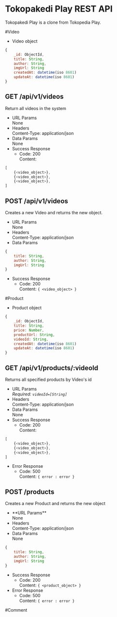 # Tokopakedi Play REST API

Tokopakedi Play is a clone from Tokopedia Play.

#Video

<ul>
    <li>Video object</li>
</ul>

```javascript
{
    _id: ObjectId,
    title: String,
    author: String,
    imgUrl: String
    createdAt: datetime(iso 8601)
    updateAt: datetime(iso 8601)
}
```

## GET /api/v1/videos

Return all videos in the system

<ul>
    <li>URL Params<br>None</li>
    <li>Headers<br>Content-Type: application/json</li>
    <li>Data Params<br>None</li>
    <li>Success Response<br>
        <ul>
            <li>Code: 200<br>Content:</li>
        </ul>
    </li>
</ul>

```javascript
[
    {<video_object>},
    {<video_object>},
    {<video_object>},
]
```

## POST /api/v1/videos

Creates a new Video and returns the new object.

<ul>
    <li>URL Params<br>None</li>
    <li>Headers<br>Content-Type: application/json</li>
    <li>Data Params</li>
</ul>

```javascript
{
    title: String,
    author: String,
    imgUrl: String
}
```

<ul>
    <li>Success Response<br>
        <ul>
            <li>Code: 200<br>Content: <code>{ &lt;video_object&gt; }</code></li>
        </ul>
    </li>
</ul>

#Product

<ul>
    <li>Product object</li>
</ul>

```javascript
{
    _id: ObjectId,
    title: String,
    price: Number,
    productUrl: String,
    videoId: String,
    createdAt: datetime(iso 8601)
    updateAt: datetime(iso 8601)
}
```

## GET /api/v1/products/:videoId

Returns all specified products by Video's id

<ul>
    <li>URL Params<br><i>Required: <code>videoId=[String]</code></i></li>
    <li>Headers<br>Content-Type: application/json</li>
    <li>Data Params<br>None</li>
    <li>Success Response<br>
        <ul>
            <li>Code: 200<br>Content:</li>
        </ul>
    </li>
</ul>

```javascript
[
    {<video_object>},
    {<video_object>},
    {<video_object>},
]
```

<ul>
    <li>Error Response<br>
        <ul>
            <li>Code: 500<br>Content: <code>{ error : error }</code></li>
        </ul>
    </li>
</ul>

## POST /products

Creates a new Product and returns the new object

<ul>
    <li>**URL Params**<br>None</li>
    <li>Headers<br>Content-Type: application/json</li>
    <li>Data Params<br>None</li>
</ul>

```javascript
{
    title: String,
    author: String,
    imgUrl: String
}
```

<ul>
    <li>Success Response<br>
        <ul>
            <li>Code: 200<br>Content: <code>{ &lt;product_object&gt; }</code></li>
        </ul>
    </li>
    <li>Error Response<br>
        <ul>
            <li>Code: 500<br>Content: <code>{ error : error }</code></li>
        </ul>
    </li>
</ul>

#Comment
